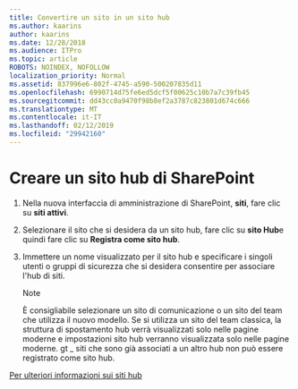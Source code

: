 ```yaml
---
title: Convertire un sito in un sito hub
ms.author: kaarins
author: kaarins
ms.date: 12/28/2018
ms.audience: ITPro
ms.topic: article
ROBOTS: NOINDEX, NOFOLLOW
localization_priority: Normal
ms.assetid: 837996e6-802f-4745-a590-500207835d11
ms.openlocfilehash: 6990714d75fe6ed5dcf5f00625c10b7a7c39fb45
ms.sourcegitcommit: dd43cc0a9470f98b8ef2a3787c823801d674c666
ms.translationtype: MT
ms.contentlocale: it-IT
ms.lasthandoff: 02/12/2019
ms.locfileid: "29942160"
---
```

# <a name="create-a-sharepoint-hub-site"></a>Creare un sito hub di SharePoint

1. Nella nuova interfaccia di amministrazione di SharePoint, **siti**, fare clic su **siti attivi**. 
    
2. Selezionare il sito che si desidera da un sito hub, fare clic su **sito Hub**e quindi fare clic su **Registra come sito hub**. 
    
3. Immettere un nome visualizzato per il sito hub e specificare i singoli utenti o gruppi di sicurezza che si desidera consentire per associare l'hub di siti.
    
    > [!NOTE]
    >  È consigliabile selezionare un sito di comunicazione o un sito del team che utilizza il nuovo modello. Se si utilizza un sito del team classica, la struttura di spostamento hub verrà visualizzati solo nelle pagine moderne e impostazioni sito hub verranno visualizzata solo nelle pagine moderne. gt _ siti che sono già associati a un altro hub non può essere registrato come sito hub. 
  
[Per ulteriori informazioni sui siti hub](https://go.microsoft.com/fwlink/?linkid=869149)
  

